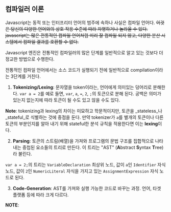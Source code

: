 ## 컴파일러 이론

Javascript는 동적 또는 인터프리터 언어의 범주에 속하나 사실은 컴파일 언어다. ~~이것은 당신의 다양한 언어와의 상호 작용 수준에 따라 자명하거나 놀라울 수 있다. javascript는 많은 전통적인 컴파일 언어처럼 미리 잘 컴파일 되지 않고, 다양한 분산 시스템에서 컴파일 결과를 호환할 수 없다.~~

Javascript 엔진은 전통적인 컴파일러의 많은 단계를 일반적으로 알고 있는 것보다 더 정교한 방법으로 수행한다.

전통적인 컴파일 언어에서는 소스 코드가 실행되기 전에 일반적으로 compilation이라는 3단계를 거친다.

1. **Tokenizing/Lexing**: 문자열을 token이라는, 언어에게 의미있는 덩어리로 분해한다. `var a = 2`를 예로 들면, `var`, `a`, `=`, `2`, `;`의 토큰으로 분해 된다. 공백은 의미가 있는지 없는지에 따라 토큰이 될 수도 있고 않을 수도 있다.

 **Note**: tokenizing과 lexing의 차이는 미묘하고 학문적이지만, 토큰을 _stateless_나 _stateful_로 식별하는 것에 중점을 둔다. 만약 tokenizer가 `a`를 별개의 토큰이나 다른 토큰의 부분인지를 알아 내기 위해 stateful한 분석 규칙을 적용한다면 이는 **lexing**이다.

2. **Parsing**: 토큰의 스트림(배열)을 가져와 프로그램의 문법 구조를 집합적으로 나타내는 중첩된 요소들의 트리로 만든다. 이 트리는 "AST" (**A**bstract **S**yntax **T**ree)라 불린다.

 `var a = 2;`의 트리는 `VariableDeclaration` 최상위 노드, 값이 `a`인 `Identifier` 자식 노드, 값이 `2`인 `NumericLiteral` 자식을 가지고 있는 `AssignmentExpression` 자식 노드로 된다.

3. **Code-Generation**: AST를 가져와 실행 가능한 코드로 바꾸는 과정. 언어, 타겟 플랫폼 등에 따라 크게 다르다.

 **NOTE**: 
